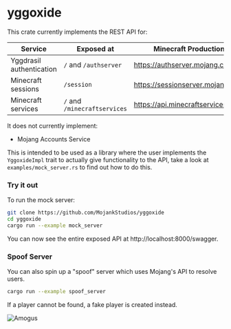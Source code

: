 # yggoxide

This crate currently implements the REST API for:

| Service                  | Exposed at                   | Minecraft Production              | Coverage      |
| ------------------------ | ---------------------------- | --------------------------------- | ------------- |
| Yggdrasil authentication | `/` and `/authserver`        | https://authserver.mojang.com     | 100%          |
| Minecraft sessions       | `/session`                   | https://sessionserver.mojang.com  | 100%          |
| Minecraft services       | `/` and `/minecraftservices` | https://api.minecraftservices.com | Only 2 routes |

It does not currently implement:

- Mojang Accounts Service

This is intended to be used as a library where the user implements the `YggoxideImpl` trait to actually give functionality to the API, take a look at `examples/mock_server.rs` to find out how to do this.

### Try it out

To run the mock server:

```bash
git clone https://github.com/MojankStudios/yggoxide
cd yggoxide
cargo run --example mock_server
```

You can now see the entire exposed API at http://localhost:8000/swagger.

### Spoof Server

You can also spin up a "spoof" server which uses Mojang's API to resolve users.

```bash
cargo run --example spoof_server
```

If a player cannot be found, a fake player is created instead.

![Amogus](https://c.tenor.com/z561VExaPEcAAAAd/amogus.gif)
